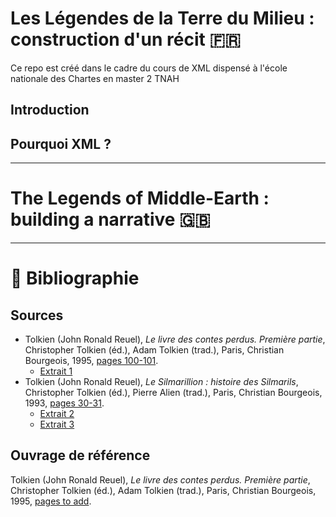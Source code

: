 # Les Légendes de la Terre du Milieu : construction d'un récit 🇫🇷

Ce repo est créé dans le cadre du cours de XML dispensé à l'école nationale des Chartes en master 2 TNAH

## Introduction

## Pourquoi XML ?



---
# The Legends of Middle-Earth : building a narrative 🇬🇧

---

# 📖 Bibliographie

## Sources

- Tolkien (John Ronald Reuel), _Le livre des contes perdus. Première partie_, Christopher Tolkien (éd.), Adam Tolkien (trad.), Paris, Christian Bourgeois, 1995, [pages 100-101](Documents/SCAN_ContesPerdus.pdf).
	- [Extrait 1](Documents/Extrait1_ContesPerdus.txt)
- Tolkien (John Ronald Reuel), _Le Silmarillion : histoire des Silmarils_, Christopher Tolkien (éd.), Pierre Alien (trad.), Paris, Christian Bourgeois, 1993, [pages 30-31](Documents/SCAN_Silmarillion.pdf).
	- [Extrait 2](Documents/Extrait2_Silmarillion.txt)
	- [Extrait 3](Documents/Extrait3_Silmarillion.txt)

## Ouvrage de référence

Tolkien (John Ronald Reuel), _Le livre des contes perdus. Première partie_, Christopher Tolkien (éd.), Adam Tolkien (trad.), Paris, Christian Bourgeois, 1995, [pages to add](Documents/Complements/Commentaire_ChristopherTolkien.md).